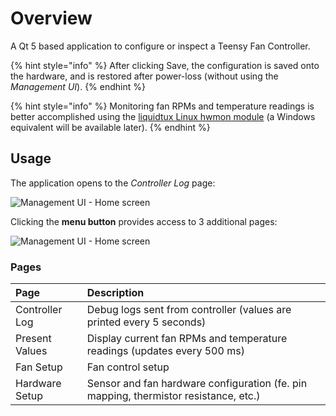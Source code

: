 # Overview

A Qt 5 based application to configure or inspect a Teensy Fan Controller.

{% hint style="info" %}
After clicking Save, the configuration is saved onto the hardware, and is restored after power-loss \(without using the _Management UI_\).
{% endhint %}

{% hint style="info" %}
Monitoring fan RPMs and temperature readings is better accomplished using the [liquidtux Linux hwmon module](https://github.com/mstrthealias/liquidtux) \(a Windows equivalent will be available later\).
{% endhint %}

## Usage

The application opens to the _Controller Log_ page:

![Management UI - Home screen](../.gitbook/assets/ui.log.1.png)

Clicking the **menu button** provides access to 3 additional pages:

![Management UI - Home screen](../.gitbook/assets/ui.menu.png)

### Pages

| Page | Description |
| :--- | :--- |
| Controller Log | Debug logs sent from controller \(values are printed every 5 seconds\) |
| Present Values | Display current fan RPMs and temperature readings \(updates every 500 ms\) |
| Fan Setup | Fan control setup |
| Hardware Setup | Sensor and fan hardware configuration \(fe. pin mapping, thermistor resistance, etc.\) |

